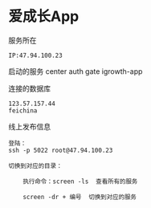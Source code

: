 # 爱成长App

服务所在

    IP:47.94.100.23


启动的服务
    center
    auth
    gate
    igrowth-app
    


连接的数据库

    123.57.157.44
    feichina


线上发布信息

    登陆：
    ssh -p 5022 root@47.94.100.23
    
    切换到对应的目录：
    
        执行命令：screen -ls  查看所有的服务
        
        screen -dr + 编号  切换到对应的服务
        
        
        
        
        
        
        
       





